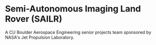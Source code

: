 # Semi-Autonomous Imaging Land Rover (SAILR)
A CU Boulder Aerospace Engineering senior projects team sponsored by NASA's Jet Propulsion Laboratory.
